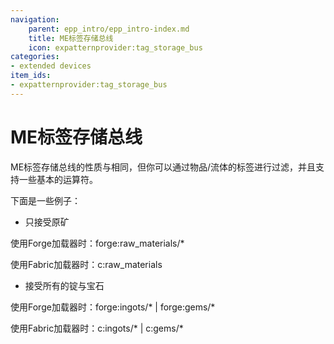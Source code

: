 ```yaml
---
navigation:
    parent: epp_intro/epp_intro-index.md
    title: ME标签存储总线
    icon: expatternprovider:tag_storage_bus
categories:
- extended devices
item_ids:
- expatternprovider:tag_storage_bus
---
```


# ME标签存储总线

<GameScene zoom="8" background="transparent">
  <ImportStructure src="../structure/cable_tag_storage_bus.snbt"></ImportStructure>
</GameScene>

ME标签存储总线的性质与<ItemLink id="ae2:storage_bus" />相同，但你可以通过物品/流体的标签进行过滤，并且支持一些基本的运算符。

下面是一些例子：

- 只接受原矿

使用Forge加载器时：forge:raw_materials/*

使用Fabric加载器时：c:raw_materials

- 接受所有的锭与宝石

使用Forge加载器时：forge:ingots/* | forge:gems/*

使用Fabric加载器时：c:ingots/* | c:gems/*
